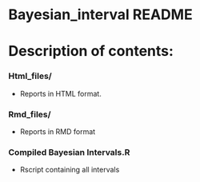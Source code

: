 # Bayesian_interval README

# Description of contents:
### Html_files/
* Reports in HTML format.

### Rmd_files/
* Reports in RMD format

### Compiled Bayesian Intervals.R
* Rscript containing all intervals 
